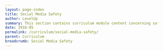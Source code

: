 ```yaml
---
layout: page-index
title: Social Media Safety
author: LevelUp
summary: This section contains curriculum module content concerning safe practices and behaviors when using social media apps and services. Topics addressed focus primarily on helping participants to consider how the information they share about themselves, others, and their networks can be used and misused. 
date: 2016-05
permalink: /curriculum/social-media-safety/
parent: Curriculum
breadcrumb: Social Media Safety
---
```

